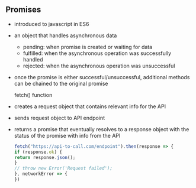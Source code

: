 ## Promises 
- introduced to javascript in ES6
- an object that handles asynchronous data 
  - pending: when promise is created or waiting for data
  - fulfilled: when the asynchronous operation was successfully handled 
  - rejected: when the asynchronous operation was unsuccessful 
- once the promise is either successful/unsuccessful, additional methods can be chained to the original promise 

    fetch() function 
- creates a request object that contains relevant info for the API 
- sends request object to API endpoint 
- returns a promise that eventually resolves to a response object with the status of the promise with info from the API 

    ```javascript
    fetch("https://api-to-call.com/endpoint").then(response => {
    if (response.ok) {
    return response.json();
    }
    // throw new Error('Request failed');
    }, networkError => {
    })
    ```
